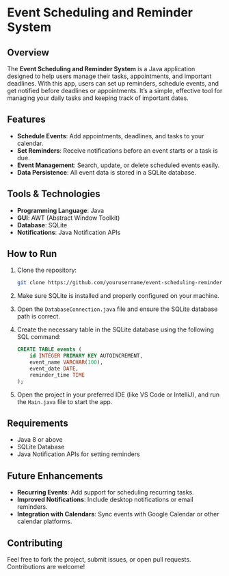 
# Event Scheduling and Reminder System

## Overview
The **Event Scheduling and Reminder System** is a Java application designed to help users manage their tasks, appointments, and important deadlines. With this app, users can set up reminders, schedule events, and get notified before deadlines or appointments. It’s a simple, effective tool for managing your daily tasks and keeping track of important dates.

## Features
- **Schedule Events**: Add appointments, deadlines, and tasks to your calendar.
- **Set Reminders**: Receive notifications before an event starts or a task is due.
- **Event Management**: Search, update, or delete scheduled events easily.
- **Data Persistence**: All event data is stored in a SQLite database.

## Tools & Technologies
- **Programming Language**: Java
- **GUI**: AWT (Abstract Window Toolkit)
- **Database**: SQLite
- **Notifications**: Java Notification APIs

## How to Run
1. Clone the repository:
   ```bash
   git clone https://github.com/yourusername/event-scheduling-reminder-system.git
   ```

2. Make sure SQLite is installed and properly configured on your machine.

3. Open the `DatabaseConnection.java` file and ensure the SQLite database path is correct.

4. Create the necessary table in the SQLite database using the following SQL command:
   ```sql
   CREATE TABLE events (
       id INTEGER PRIMARY KEY AUTOINCREMENT,
       event_name VARCHAR(100),
       event_date DATE,
       reminder_time TIME
   );
   ```

5. Open the project in your preferred IDE (like VS Code or IntelliJ), and run the `Main.java` file to start the app.

## Requirements
- Java 8 or above
- SQLite Database
- Java Notification APIs for setting reminders

## Future Enhancements
- **Recurring Events**: Add support for scheduling recurring tasks.
- **Improved Notifications**: Include desktop notifications or email reminders.
- **Integration with Calendars**: Sync events with Google Calendar or other calendar platforms.

## Contributing
Feel free to fork the project, submit issues, or open pull requests. Contributions are welcome!
